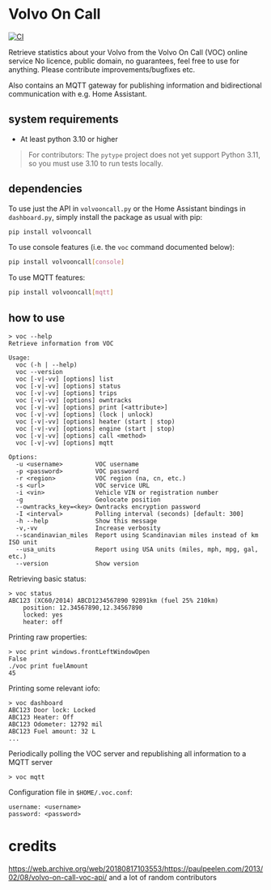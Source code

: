 # Volvo On Call

[![CI](https://github.com/molobrakos/volvooncall/actions/workflows/ci.yml/badge.svg)](https://github.com/molobrakos/volvooncall/actions/workflows/ci.yml)

Retrieve statistics about your Volvo from the Volvo On Call (VOC) online service
No licence, public domain, no guarantees, feel free to use for anything. Please contribute improvements/bugfixes etc.

Also contains an MQTT gateway for publishing information and bidirectional communication with e.g. Home Assistant.

## system requirements

 - At least python 3.10 or higher

> For contributors: The `pytype` project does not yet support Python 3.11, so you must use 3.10 to run tests locally.

## dependencies

To use just the API in `volvooncall.py` or the Home Assistant bindings in `dashboard.py`, simply install the package as
usual with pip:

```sh
pip install volvooncall
```

To use console features (i.e. the `voc` command documented below):

```sh
pip install volvooncall[console]
```

To use MQTT features:

```sh
pip install volvooncall[mqtt]
```
 
## how to use

```
> voc --help
Retrieve information from VOC

Usage:
  voc (-h | --help)
  voc --version
  voc [-v|-vv] [options] list
  voc [-v|-vv] [options] status
  voc [-v|-vv] [options] trips
  voc [-v|-vv] [options] owntracks
  voc [-v|-vv] [options] print [<attribute>]
  voc [-v|-vv] [options] (lock | unlock)
  voc [-v|-vv] [options] heater (start | stop)
  voc [-v|-vv] [options] engine (start | stop)
  voc [-v|-vv] [options] call <method>
  voc [-v|-vv] [options] mqtt

Options:
  -u <username>         VOC username
  -p <password>         VOC password
  -r <region>           VOC region (na, cn, etc.)
  -s <url>              VOC service URL
  -i <vin>              Vehicle VIN or registration number
  -g                    Geolocate position
  --owntracks_key=<key> Owntracks encryption password
  -I <interval>         Polling interval (seconds) [default: 300]
  -h --help             Show this message
  -v,-vv                Increase verbosity
  --scandinavian_miles  Report using Scandinavian miles instead of km ISO unit
  --usa_units           Report using USA units (miles, mph, mpg, gal, etc.)
  --version             Show version
```

Retrieving basic status:
```
> voc status
ABC123 (XC60/2014) ABCD1234567890 92891km (fuel 25% 210km)
    position: 12.34567890,12.34567890
    locked: yes
    heater: off
```

Printing raw properties:
```
> voc print windows.frontLeftWindowOpen
False
./voc print fuelAmount
45
```

Printing some relevant iofo:
```
> voc dashboard
ABC123 Door lock: Locked
ABC123 Heater: Off
ABC123 Odometer: 12792 mil
ABC123 Fuel amount: 32 L
...
```
Periodically polling the VOC server and republishing all information to a MQTT server
```
> voc mqtt
```

Configuration file in `$HOME/.voc.conf`:
```
username: <username>
password: <password>
```

# credits

https://web.archive.org/web/20180817103553/https://paulpeelen.com/2013/02/08/volvo-on-call-voc-api/ and a lot of random contributors
